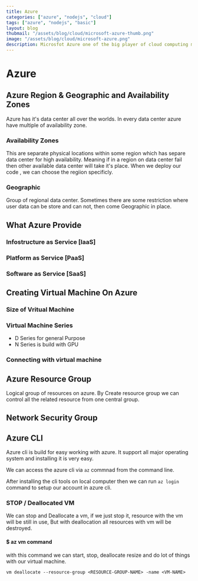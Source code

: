 ```yaml
---
title: Azure
categories: ["azure", "nodejs", "cloud"]
tags: ["azure", "nodejs", "basic"]
layout: blog
thubmail: "/assets/blog/cloud/microsoft-azure-thumb.png"
image: "/assets/blog/cloud/microsoft-azure.png"
description: Microsfot Azure one of the big player of cloud computing market. 
---
```


# Azure 


## Azure Region & Geographic and Availability Zones
Azure has it's data center all over the worlds. In every data center azure have multiple of availability zone.

### Availability Zones
This are separate physical locations within some region which has separe data center for high availability. Meaning if in a region on data center fail then other available data center will take it's place. When we deploy our code , we can choose the regiion specificly. 

### Geographic 
Group of regional data center. Sometimes there are some restriction where user data can be store and can not, then come Geographic in place. 


## What Azure Provide

### Infostructure as Service [IaaS]

### Platform as Service [PaaS]


### Software as Service [SaaS]




## Creating Virtual Machine On Azure 

### Size of Vritual Machine 
### Virtual Machine Series 
- D Series for general Purpose 
- N Series is build with GPU 

### Connecting with virtual machine 


## Azure Resource Group 
Logical group of resources on azure. By Create resource group we can control all the related resource from one central group. 


## Network Security Group 



## Azure CLI
Azure cli is build for easy working with azure. It support all major operating system and installing it is very easy. 

We can access the azure cli via `az` commnad from the command line.  

After installing the cli tools on local computer then we can run `az login` command to setup our account in azure cli. 

### STOP / Deallocated VM 
We can stop and Deallocate a vm, if we just stop it, resource with the vm will be still in use, But with deallocation all resources with vm will be destroyed. 

#### $ az vm command
with this command we can start, stop, deallocate resize and do lot of things with our virtual machine. 

`vm deallocate --resource-group <RESOURCE-GROUP-NAME> -name <VM-NAME>`

